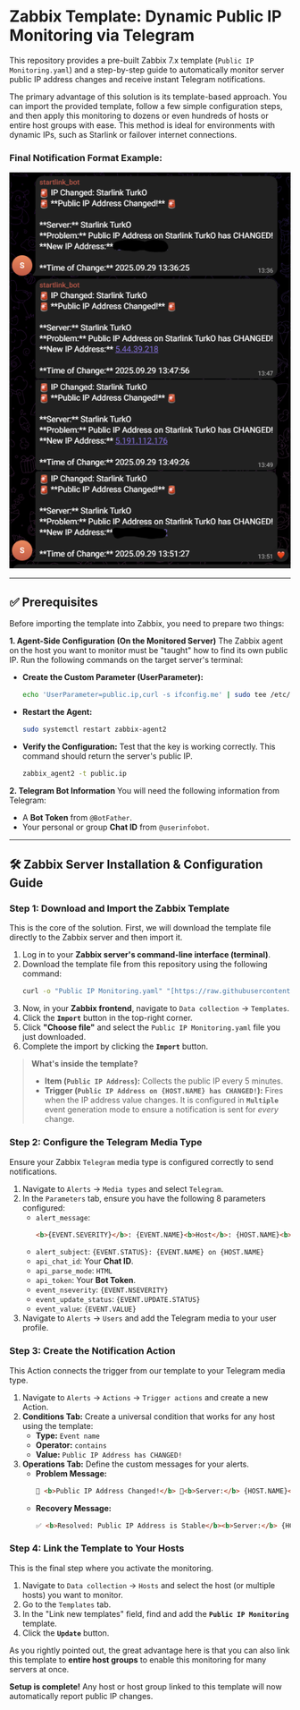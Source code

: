 # Zabbix Template: Dynamic Public IP Monitoring via Telegram

This repository provides a pre-built Zabbix 7.x template (`Public IP Monitoring.yaml`) and a step-by-step guide to automatically monitor server public IP address changes and receive instant Telegram notifications.

The primary advantage of this solution is its template-based approach. You can import the provided template, follow a few simple configuration steps, and then apply this monitoring to dozens or even hundreds of hosts or entire host groups with ease. This method is ideal for environments with dynamic IPs, such as Starlink or failover internet connections.

### Final Notification Format Example:
![Successful Telegram Notification](./telegram-notification-example.png)

---

## ✅ Prerequisites

Before importing the template into Zabbix, you need to prepare two things:

**1. Agent-Side Configuration (On the Monitored Server)**
The Zabbix agent on the host you want to monitor must be "taught" how to find its own public IP. Run the following commands on the target server's terminal:

* **Create the Custom Parameter (UserParameter):**
    ```bash
    echo 'UserParameter=public.ip,curl -s ifconfig.me' | sudo tee /etc/zabbix/zabbix_agent2.d/public_ip.conf
    ```

* **Restart the Agent:**
    ```bash
    sudo systemctl restart zabbix-agent2
    ```

* **Verify the Configuration:**
    Test that the key is working correctly. This command should return the server's public IP.
    ```bash
    zabbix_agent2 -t public.ip
    ```

**2. Telegram Bot Information**
You will need the following information from Telegram:
* A **Bot Token** from `@BotFather`.
* Your personal or group **Chat ID** from `@userinfobot`.

---

## 🛠️ Zabbix Server Installation & Configuration Guide

### Step 1: Download and Import the Zabbix Template
This is the core of the solution. First, we will download the template file directly to the Zabbix server and then import it.

1.  Log in to your **Zabbix server's command-line interface (terminal)**.
2.  Download the template file from this repository using the following command:
    ```bash
    curl -o "Public IP Monitoring.yaml" "[https://raw.githubusercontent.com/DualStackAdmin/Monitoring-Dynamic-Public-IP-Addresses-with-Zabbix-and-Telegram-Notifications/main/Public%20IP%20Monitoring.yaml](https://raw.githubusercontent.com/DualStackAdmin/Monitoring-Dynamic-Public-IP-Addresses-with-Zabbix-and-Telegram-Notifications/main/Public%20IP%20Monitoring.yaml)"
    ```
3.  Now, in your **Zabbix frontend**, navigate to `Data collection` -> `Templates`.
4.  Click the **`Import`** button in the top-right corner.
5.  Click **"Choose file"** and select the `Public IP Monitoring.yaml` file you just downloaded.
6.  Complete the import by clicking the **`Import`** button.

> **What's inside the template?**
> * **Item (`Public IP Address`):** Collects the public IP every 5 minutes.
> * **Trigger (`Public IP Address on {HOST.NAME} has CHANGED!`):** Fires when the IP address value changes. It is configured in **`Multiple`** event generation mode to ensure a notification is sent for *every* change.

### Step 2: Configure the Telegram Media Type
Ensure your Zabbix `Telegram` media type is configured correctly to send notifications.

1.  Navigate to `Alerts` -> `Media types` and select `Telegram`.
2.  In the `Parameters` tab, ensure you have the following 8 parameters configured:
    * `alert_message`:
        ```html
        <b>{EVENT.SEVERITY}</b>: {EVENT.NAME}<b>Host</b>: {HOST.NAME}<b>Time</b>: {EVENT.TIME} on {EVENT.DATE}<pre>{ITEM.NAME}: {ITEM.VALUE}{TRIGGER.URL}</pre>
        ```
    * `alert_subject`: `{EVENT.STATUS}: {EVENT.NAME} on {HOST.NAME}`
    * `api_chat_id`: Your **Chat ID**.
    * `api_parse_mode`: `HTML`
    * `api_token`: Your **Bot Token**.
    * `event_nseverity`: `{EVENT.NSEVERITY}`
    * `event_update_status`: `{EVENT.UPDATE.STATUS}`
    * `event_value`: `{EVENT.VALUE}`
3.  Navigate to `Alerts` -> `Users` and add the Telegram media to your user profile.

### Step 3: Create the Notification Action
This Action connects the trigger from our template to your Telegram media type.

1.  Navigate to `Alerts` -> `Actions` -> `Trigger actions` and create a new Action.
2.  **Conditions Tab:** Create a universal condition that works for any host using the template:
    * **Type:** `Event name`
    * **Operator:** `contains`
    * **Value:** `Public IP Address has CHANGED!`
3.  **Operations Tab:** Define the custom messages for your alerts.
    * **Problem Message:**
        ```html
        🚨 <b>Public IP Address Changed!</b> 🚨<b>Server:</b> {HOST.NAME}<b>Problem:</b> {TRIGGER.NAME}<b>New IP Address:</b> {ITEM.LASTVALUE1}<b>Time of Change:</b> {EVENT.DATE} {EVENT.TIME}
        ```
    * **Recovery Message:**
        ```html
        ✅ <b>Resolved: Public IP Address is Stable</b><b>Server:</b> {HOST.NAME}<b>Problem:</b> {TRIGGER.NAME}<b>Time of Recovery:</b> {EVENT.RECOVERY.DATE} {EVENT.RECOVERY.TIME}
        ```

### Step 4: Link the Template to Your Hosts
This is the final step where you activate the monitoring.

1.  Navigate to `Data collection` -> `Hosts` and select the host (or multiple hosts) you want to monitor.
2.  Go to the `Templates` tab.
3.  In the "Link new templates" field, find and add the **`Public IP Monitoring`** template.
4.  Click the **`Update`** button.

As you rightly pointed out, the great advantage here is that you can also link this template to **entire host groups** to enable this monitoring for many servers at once.

**Setup is complete!** Any host or host group linked to this template will now automatically report public IP changes.
